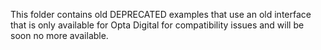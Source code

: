 This folder contains old DEPRECATED examples
that use an old interface that is only available
for Opta Digital for compatibility issues and will 
be soon no more available.
